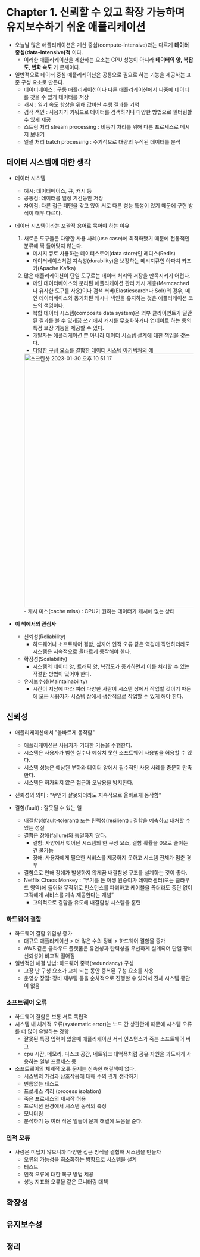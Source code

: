 # Chapter 1. 신뢰할 수 있고 확장 가능하며 유지보수하기 쉬운 애플리케이션
- 오늘날 많은 애플리케이션은 계산 중심(compute-intensive)과는 다르게 **데이터 중심(data-intensive)적** 이다.
  - 이러한 애플리케이션을 제한하는 요소는 CPU 성능이 아니라 **데이터의 양, 복잡도, 변화 속도** 가 문제이다.
- 일반적으로 데이터 중심 애플리케이션은 공통으로 필요로 하는 기능을 제공하는 표준 구성 요소로 만든다. 
  - 데이터베이스 : 구동 애플리케이션이나 다른 애플리케이션에서 나중에 데이터를 찾을 수 있게 데이터를 저장
  - 캐시 : 읽기 속도 향상을 위해 값비싼 수행 결과를 기억
  - 검색 색인 : 사용자가 키워드로 데이터를 검색하거나 다양한 방법으로 필터링할 수 있게 제공
  - 스트림 처리 stream processing : 비동기 처리를 위해 다른 프로세스로 메시지 보내기 
  - 일괄 처리 batch processing : 주기적으로 대량의 누적된 데이터를 분석 

## 데이터 시스템에 대한 생각
- 데이터 시스템
  - 예시: 데이터베이스, 큐, 캐시 등 
  - 공통점: 데이터를 일정 기간동안 저장
  - 차이점: 다른 접근 패턴을 갖고 있어 서로 다른 성능 특성이 있기 때문에 구현 방식이 매우 다르다.
- 데이터 시스템이라는 포괄적 용어로 묶어야 하는 이유 
  1. 새로운 도구들은 다양한 사용 사례(use case)에 최적화됐기 때문에 전통적인 분류에 딱 들어맞지 않는다.
     - 메시지 큐로 사용하는 데이터스토어(data store)인 레디스(Redis)
     - 데이터베이스처럼 지속성(durability)을 보장하는 메시지큐인 아파치 카프카(Apache Kafka)
  2. 많은 애플리케이션이 단일 도구로는 데이터 처리와 저장을 만족시키기 어렵다. 
     - 메인 데이터베이스와 분리된 애플리케이션 관리 캐시 계층(Memcached나 유사한 도구를 사용)이나 검색 서버(Elasticsearch나 Solr)의 경우,
     메인 데이터베이스와 동기화된 캐시나 색인을 유지하는 것은 애플리케이션 코드의 책임이다. 
     - 복합 데이터 시스템(composite data system)은 외부 클라이언트가 일관된 결과를 볼 수 있게끔 쓰기에서 캐시를 무효화하거나 업데이트 하는 등의 특정 보장 기능을 제공할 수 있다.
     - 개발자는 애플리케이션 뿐 아니라 데이터 시스템 설계에 대한 책임을 갖는다.
     - 다양한 구성 요소를 결합한 데이터 시스템 아키텍처의 예   
     <img width="680" alt="스크린샷 2023-01-30 오후 10 51 17" src="https://user-images.githubusercontent.com/45681372/215495686-9aa9db5a-971f-47fc-99e1-36edcfd05105.png">
       - 캐시 미스(cache miss) : CPU가 원하는 데이터가 캐시에 없는 상태

- **이 책에서의 관심사** 
  - 신뢰성(Reliability)
    - 하드웨어나 소프트웨어 결함, 심지어 인적 오류 같은 역경에 직면하더라도 시스템은 지속적으로 올바르게 동작해야 한다.
  - 확장성(Scalability)
    - 시스템의 데이터 양, 트래픽 양, 복잡도가 증가하면서 이를 처리할 수 있는 적절한 방법이 있어야 한다.
  - 유지보수성(Maintainability)
    - 시간이 지남에 따라 여러 다양한 사람이 시스템 상에서 작업할 것이기 때문에 모든 사용자가 시스템 상에서 생산적으로 작업할 수 있게 해야 한다. 

## 신뢰성
- 애플리케이션에서 "올바르게 동작함"
  - 애플리케이션은 사용자가 기대한 기능을 수행한다.
  - 시스템은 사용자가 범한 실수나 예상치 못한 소프트웨어 사용법을 허용할 수 있다.
  - 시스템 성능은 예상된 부하와 데이터 양에서 필수적인 사용 사례를 충분히 만족한다.
  - 시스템은 허가되지 않은 접근과 오남용을 방지한다. 
- 신뢰성의 의미 : "무언가 잘못되더라도 지속적으로 올바르게 동작함"

- 결함(fault) : 잘못될 수 있는 일
  - 내결함성(fault-tolerant) 또는 탄력성(resilient) : 결함을 예측하고 대처할 수 있는 성질
  - 결함은 장애(failure)와 동일하지 않다. 
    - 결함: 사양에서 벗어난 시스템의 한 구성 요소, 결함 확률을 0으로 줄이는 건 불가능 
    - 장애: 사용자에게 필요한 서비스를 제공하지 못하고 시스템 전체가 멈춘 경우
  - 결함으로 인해 장애가 발생하지 않게끔 내결함성 구조를 설계하는 것이 좋다.
  - Netflix Chaos Monkey : “무기를 든 야생 원숭이가 데이터센터(또는 클라우드 영역)에 들어와 무작위로 인스턴스를 파괴하고 케이블을 끊더라도 중단 없이 고객에게 서비스를 계속 제공한다는 개념”
    - 고의적으로 결함을 유도해 내결함성 시스템을 훈련

### 하드웨어 결함
- 하드웨어 결함 위험성 증가 
  - 대규모 애플리케이션 > 더 많은 수의 장비 > 하드웨어 결함율 증가 
  - AWS 같은 클라우드 플랫폼은 유연성과 탄력성을 우선하게 설계되어 단일 장비 신뢰성이 비교적 떨어짐
- 일반적인 해결 방법: 하드웨어 중복(redundancy) 구성
  - 고장 난 구성 요소가 교체 되는 동안 중복된 구성 요소를 사용
  - 운영상 장점: 장비 재부팅 등을 순차적으로 진행할 수 있어서 전체 시스템 중단이 없음 

### 소프트웨어 오류
- 하드웨어 결함은 보통 서로 독립적
- 시스템 내 체계적 오류(systematic error)는 노드 간 상관관계 때문에 시스템 오류를 더 많이 유발하는 경향
  - 잘못된 특정 입력이 있을때 애플리케이션 서버 인스턴스가 죽는 소프트웨어 버그 
  - cpu 시간, 메모리, 디스크 공간, 네트워크 대역폭처럼 공유 자원을 과도하게 사용하는 일부 프로세스 등 
- 소프트웨어의 체계적 오류 문제는 신속한 해결책이 없다. 
  - 시스템의 가정과 상호작용에 대해 주의 깊게 생각하기
  - 빈틈없는 테스트
  - 프로세스 격리 (process isolation)
  - 죽은 프로세스의 재시작 허용
  - 프로덕션 환경에서 시스템 동작의 측정
  - 모니터링
  - 분석하기 등 여러 작은 일들이 문제 해결에 도움을 준다.

### 인적 오류
- 사람은 미덥지 않으니까 다양한 접근 방식을 결합해 시스템을 만들자
  - 오류의 가능성을 최소화하는 방향으로 시스템을 설계
  - 테스트
  - 인적 오류에 대한 복구 방법 제공
  - 성능 지표와 오류율 같은 모니터링 대책


## 확장성
## 유지보수성
## 정리